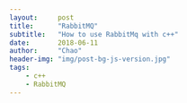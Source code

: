 ```yaml
---
layout:     post
title:      "RabbitMQ"
subtitle:   "How to use RabbitMq with c++"
date:       2018-06-11
author:     "Chao"
header-img: "img/post-bg-js-version.jpg"
tags:
    - c++
    - RabbitMQ
---
```


